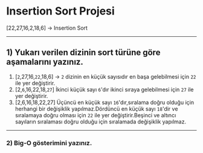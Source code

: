 # Insertion Sort Projesi
[22,27,16,2,18,6] -> Insertion Sort
***
## 1) Yukarı verilen dizinin sort türüne göre aşamalarını yazınız.
1. [````2````,27,16,```22```,18,6] -> ```2``` dizinin en küçük sayısıdır en başa gelebilmesi için ```22``` ile yer değiştirir.
2. [2,```6```,16,22,18,```27```] İkinci küçük sayı ```6```'dır ikinci sıraya gelebilmesi için ```27``` ile yer değiştirir.
3. [2,6,16,18,22,27] Üçüncü en küçük sayı ```16```'dır,sıralama doğru olduğu için herhangi bir değişiklik yapılmaz.Dördüncü en küçük sayı ```18```'dir ve sıralamaya doğru olması için ```22``` ile yer değiştirir.Beşinci ve altıncı sayıların sıralaması doğru olduğu için sıralamada değişiklik yapılmaz.
***
### 2) Big-O gösterimini yazınız.
